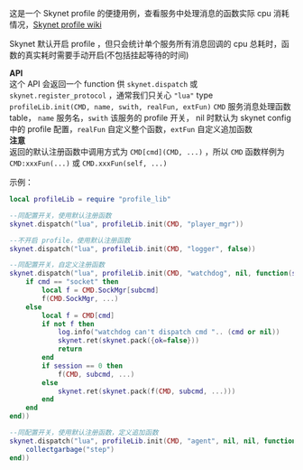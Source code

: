 这是一个 Skynet profile 的便捷用例，查看服务中处理消息的函数实际 cpu 消耗情况，[Skynet profile wiki](https://github.com/cloudwu/skynet/wiki/Profile)  

Skynet 默认开启 profile ，但只会统计单个服务所有消息回调的 cpu 总耗时，函数的真实耗时需要手动开启(不包括挂起等待的时间)  

**API**  
这个 API 会返回一个 function 供 `skynet.dispatch` 或 `skynet.register_protocol` ，通常我们只关心 `"lua"` type  
`profileLib.init(CMD, name, swith, realFun, extFun)` `CMD` 服务消息处理函数 table， `name` 服务名，`swith` 该服务的 profile 开关， nil 时默认为 skynet config 中的 profile 配置，`realFun` 自定义整个函数，`extFun` 自定义追加函数  
**注意**  
返回的默认注册函数中调用方式为 `CMD[cmd](CMD, ...)` ，所以 `CMD` 函数样例为 `CMD:xxxFun(...)` 或 `CMD.xxxFun(self, ...)`  

示例：  
```lua
local profileLib = require "profile_lib"

--同配置开关，使用默认注册函数
skynet.dispatch("lua", profileLib.init(CMD, "player_mgr"))

--不开启 profile，使用默认注册函数
skynet.dispatch("lua", profileLib.init(CMD, "logger", false))

--同配置开关，自定义注册函数
skynet.dispatch("lua", profileLib.init(CMD, "watchdog", nil, function(session, _, cmd, subcmd, ...)
    if cmd == "socket" then
        local f = CMD.SockMgr[subcmd]
        f(CMD.SockMgr, ...)
    else
        local f = CMD[cmd]
        if not f then
            log.info("watchdog can't dispatch cmd ".. (cmd or nil))
            skynet.ret(skynet.pack({ok=false}))
            return
        end
        if session == 0 then
            f(CMD, subcmd, ...)
        else
            skynet.ret(skynet.pack(f(CMD, subcmd, ...)))
        end
    end
end))

--同配置开关，使用默认注册函数，定义追加函数
skynet.dispatch("lua", profileLib.init(CMD, "agent", nil, nil, function()
	collectgarbage("step")
end))
```
